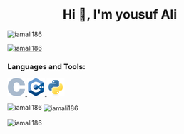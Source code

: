 <h1 align="center">Hi 👋, I'm yousuf Ali</h1>
<p align="left"> <img src="https://komarev.com/ghpvc/?username=iamali186&label=Profile%20views&color=0e75b6&style=flat" alt="iamali186" /> </p>

<p align="left"> <a href="https://github.com/ryo-ma/github-profile-trophy"><img src="https://github-profile-trophy.vercel.app/?username=iamali186" alt="iamali186" /></a> </p>

<h3 align="left">Languages and Tools:</h3>
<p align="left">
  <a href="https://www.cprogramming.com/" target="_blank" rel="noreferrer">
    <img src="https://raw.githubusercontent.com/devicons/devicon/master/icons/c/c-original.svg" alt="c" width="40" height="40"/>
  </a>
  <a href="https://www.w3schools.com/cpp/" target="_blank" rel="noreferrer">
    <img src="https://raw.githubusercontent.com/devicons/devicon/master/icons/cplusplus/cplusplus-original.svg" alt="cplusplus" width="40" height="40"/>
  </a>
  <a href="https://www.python.org" target="_blank" rel="noreferrer">
    <img src="https://raw.githubusercontent.com/devicons/devicon/master/icons/python/python-original.svg" alt="python" width="40" height="40"/>
  </a>
</p>

<p><img align="left" src="https://github-readme-stats.vercel.app/api/top-langs?username=iamali186&show_icons=true&locale=en&layout=compact" alt="iamali186" /></p>

<p>&nbsp;<img align="center" src="https://github-readme-stats.vercel.app/api?username=iamali186&show_icons=true&locale=en" alt="iamali186" /></p>

<p><img align="center" src="https://github-readme-streak-stats.herokuapp.com/?user=iamali186&" alt="iamali186" /></p>
